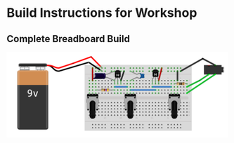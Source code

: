 # Build Instructions for Workshop

## Complete Breadboard Build

![Complete Build](https://github.com/XINEXPORT/Teardown25-DIY-Synth-Workshop/blob/main/complete-buildv1.png)

